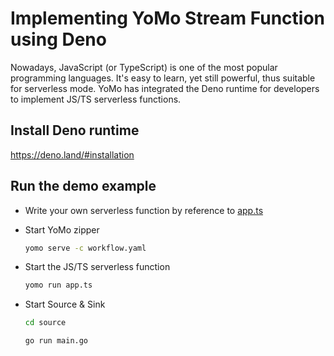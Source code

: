 # Implementing YoMo Stream Function using Deno

Nowadays, JavaScript (or TypeScript) is one of the most popular programming
languages. It's easy to learn, yet still powerful, thus suitable for serverless
mode. YoMo has integrated the Deno runtime for developers to implement JS/TS
serverless functions.

## Install Deno runtime

https://deno.land/#installation

## Run the demo example

- Write your own serverless function by reference to [app.ts](app.ts)

- Start YoMo zipper

  ```sh
  yomo serve -c workflow.yaml
  ```

- Start the JS/TS serverless function

  ```sh
  yomo run app.ts
  ```

- Start Source & Sink

  ```sh
  cd source

  go run main.go
  ```
